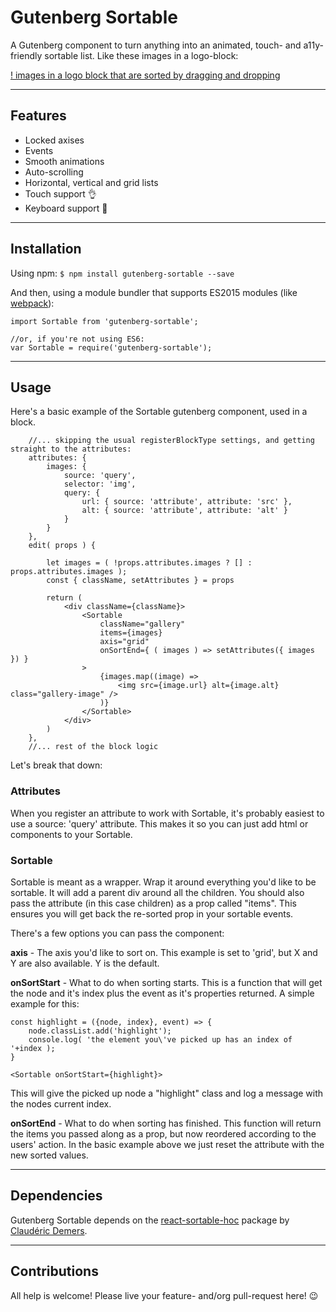 # Gutenberg Sortable
A Gutenberg component to turn anything into an animated, touch- and a11y-friendly sortable list. Like these images in a logo-block:

[! images in a logo block that are sorted by dragging and dropping](http://staging.lucp.nl/static/gutenberg-sortable.gif)

---

## Features

- Locked axises
- Events
- Smooth animations
- Auto-scrolling
- Horizontal, vertical and grid lists
- Touch support 👌
- Keyboard support 💪

---

## Installation

Using npm:
`$ npm install gutenberg-sortable --save`

And then, using a module bundler that supports ES2015 modules (like [webpack](https://webpack.js.org/)):
```
import Sortable from 'gutenberg-sortable';

//or, if you're not using ES6:
var Sortable = require('gutenberg-sortable');
```

---

## Usage

Here's a basic example of the Sortable gutenberg component, used in a block.
```
    //... skipping the usual registerBlockType settings, and getting straight to the attributes:
    attributes: {
        images: {
            source: 'query',
            selector: 'img',
            query: {
                url: { source: 'attribute', attribute: 'src' },
                alt: { source: 'attribute', attribute: 'alt' }
            }
        }
    },
    edit( props ) {

        let images = ( !props.attributes.images ? [] : props.attributes.images );
        const { className, setAttributes } = props

        return (
            <div className={className}>
                <Sortable
                    className="gallery"
                    items={images}
                    axis="grid"
                    onSortEnd={ ( images ) => setAttributes({ images }) }
                >
                    {images.map((image) =>
                        <img src={image.url} alt={image.alt} class="gallery-image" />
                    )}
                </Sortable>
            </div>
        )
    },
    //... rest of the block logic
```

Let's break that down:

### Attributes
When you register an attribute to work with Sortable, it's probably easiest to use a source: 'query' attribute. This makes it so you can just add html or components to your Sortable.

### Sortable 
Sortable is meant as a wrapper. Wrap it around everything you'd like to be sortable. It will add a parent div around all the children. You should also pass the attribute (in this case children) as a prop called "items". This ensures you will get back the re-sorted prop in your sortable events.

There's a few options you can pass the component:

**axis** - The axis you'd like to sort on. This example is set to 'grid', but X and Y are also available. Y is the default.

**onSortStart** - What to do when sorting starts. This is a function that will get the node and it's index plus the event as it's properties returned. A simple example for this:
```
const highlight = ({node, index}, event) => {
    node.classList.add('highlight');
    console.log( 'the element you\'ve picked up has an index of '+index );
}

<Sortable onSortStart={highlight}>
```
This will give the picked up node a "highlight" class and log a message with the nodes current index.


**onSortEnd** - What to do when sorting has finished. This function will return the items you passed along as a prop, but now reordered according to the users' action. In the basic example above we just reset the attribute with the new sorted values.

---

## Dependencies

Gutenberg Sortable depends on the [react-sortable-hoc](https://github.com/clauderic/react-sortable-hoc) package by [Claudéric Demers](https://github.com/clauderic).


---

## Contributions

All help is welcome! Please live your feature- and/org pull-request here! 😉